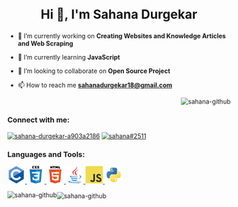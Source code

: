 
<h1 align="center">Hi 👋, I'm Sahana Durgekar</h1>
<h3 align="center"></h3>

- 🔭 I’m currently working on **Creating Websites and Knowledge Articles and Web Scraping**

- 🌱 I’m currently learning **JavaScript**

- 👯 I’m looking to collaborate on **Open Source Project**

- 📫 How to reach me **sahanadurgekar18@gmail.com**

<p>&nbsp;<img align="right" src="https://github-readme-stats.vercel.app/api?username=sahana-github&show_icons=true&locale=en" alt="sahana-github" /></p>

<h3 align="left">Connect with me:</h3>

<p align="left">
<a href="https://linkedin.com/in/sahana-durgekar-a903a2186" target="blank"><img align="center" src="https://raw.githubusercontent.com/rahuldkjain/github-profile-readme-generator/master/src/images/icons/Social/linked-in-alt.svg" alt="sahana-durgekar-a903a2186" height="30" width="40" /></a>
<a href="https://discord.gg/sahana#2511" target="blank"><img align="center" src="https://raw.githubusercontent.com/rahuldkjain/github-profile-readme-generator/master/src/images/icons/Social/discord.svg" alt="sahana#2511" height="30" width="40" /></a>
</p>

<h3 align="left">Languages and Tools:</h3>
<p align="left"> <a href="https://www.cprogramming.com/" target="_blank" rel="noreferrer"> <img src="https://raw.githubusercontent.com/devicons/devicon/master/icons/c/c-original.svg" alt="c" width="40" height="40"/> </a> <a href="https://www.w3schools.com/css/" target="_blank" rel="noreferrer"> <img src="https://raw.githubusercontent.com/devicons/devicon/master/icons/css3/css3-original-wordmark.svg" alt="css3" width="40" height="40"/> </a> <a href="https://www.w3.org/html/" target="_blank" rel="noreferrer"> <img src="https://raw.githubusercontent.com/devicons/devicon/master/icons/html5/html5-original-wordmark.svg" alt="html5" width="40" height="40"/> </a> <a href="https://www.java.com" target="_blank" rel="noreferrer"> <img src="https://raw.githubusercontent.com/devicons/devicon/master/icons/java/java-original.svg" alt="java" width="40" height="40"/> </a> <a href="https://developer.mozilla.org/en-US/docs/Web/JavaScript" target="_blank" rel="noreferrer"> <img src="https://raw.githubusercontent.com/devicons/devicon/master/icons/javascript/javascript-original.svg" alt="javascript" width="40" height="40"/> </a> <a href="https://www.python.org" target="_blank" rel="noreferrer"> <img src="https://raw.githubusercontent.com/devicons/devicon/master/icons/python/python-original.svg" alt="python" width="40" height="40"/> </a> </p>

<p><img align="left" src="https://github-readme-stats.vercel.app/api/top-langs?username=sahana-github&show_icons=true&locale=en&layout=compact" alt="sahana-github" /></p>



<p><img align="center" src="https://github-readme-streak-stats.herokuapp.com/?user=sahana-github&" alt="sahana-github" /></p>
